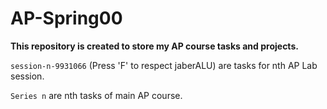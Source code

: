 # AP-Spring00
**This repository is created to store my AP course tasks and projects.** 

`session-n-9931066` (Press 'F' to respect jaberALU) are tasks for nth AP Lab session.

`Series n` are nth tasks of main AP course.

